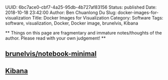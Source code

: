 UUID: 6bc7ace0-cbf7-4a25-95db-4b727af83156
Status: published
Date: 2018-10-18 23:42:00
Author: Ben Chuanlong Du
Slug: docker-images-for-visualization
Title: Docker Images for Visualization
Category: Software
Tags: software, visualization, Docker, Docker image, brunelvis, Kibana

**
Things on this page are
fragmentary and immature notes/thoughts of the author.
Please read with your own judgement!
**

## [brunelvis/notebook-minimal](https://hub.docker.com/r/brunelvis/notebook-minimal/)

## [Kibana](https://www.elastic.co/guide/en/kibana/current/docker.html)
